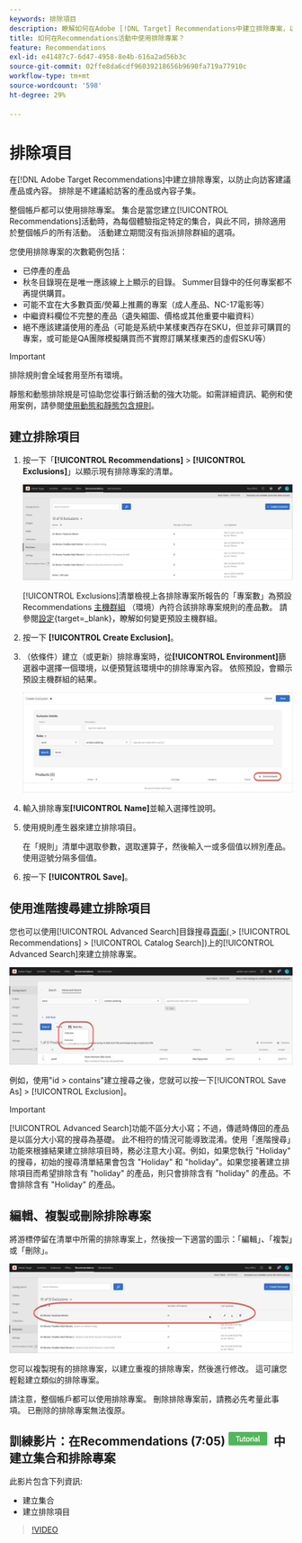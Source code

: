 ```yaml
---
keywords: 排除項目
description: 瞭解如何在Adobe [!DNL Target] Recommendations中建立排除專案，以防止向訪客建議產品或內容。
title: 如何在Recommendations活動中使用排除專案？
feature: Recommendations
exl-id: e41487c7-6d47-4958-8e4b-616a2ad56b3c
source-git-commit: 02ffe8da6cdf96039218656b9690fa719a77910c
workflow-type: tm+mt
source-wordcount: '598'
ht-degree: 29%

---
```


# 排除項目

在[!DNL Adobe Target Recommendations]中建立排除專案，以防止向訪客建議產品或內容。 排除是不建議給訪客的產品或內容子集。

整個帳戶都可以使用排除專案。 集合是當您建立[!UICONTROL Recommendations]活動時，為每個體驗指定特定的集合，與此不同，排除適用於整個帳戶的所有活動。 活動建立期間沒有指派排除群組的選項。

您使用排除專案的次數範例包括：

* 已停產的產品
* 秋冬目錄現在是唯一應該線上上顯示的目錄。 Summer目錄中的任何專案都不再提供購買。
* 可能不宜在大多數頁面/熒幕上推薦的專案（成人產品、NC-17電影等）
* 中繼資料欄位不完整的產品（遺失縮圖、價格或其他重要中繼資料）
* 絕不應該建議使用的產品（可能是系統中某樣東西存在SKU，但並非可購買的專案，或可能是QA團隊模擬購買而不實際訂購某樣東西的虛假SKU等）

>[!IMPORTANT]
>
>排除規則會全域套用至所有環境。
>
>靜態和動態排除規是可協助您從事行銷活動的強大功能。如需詳細資訊、範例和使用案例，請參閱[使用動態和靜態包含規則](/help/main/c-recommendations/c-algorithms/use-dynamic-and-static-inclusion-rules.md#concept_4CB5C0FA705D4E449BD0B37B3D987F9F)。

## 建立排除項目

1. 按一下「**[!UICONTROL Recommendations]** > **[!UICONTROL Exclusions]**」以顯示現有排除專案的清單。

   ![排除專案清單影像](assets/exclusions_list.png)

   [!UICONTROL Exclusions]清單檢視上各排除專案所報告的「專案數」為預設Recommendations [主機群組](/help/main/administrating-target/hosts.md) （環境）內符合該排除專案規則的產品數。 請參閱[設定](https://experienceleague.adobe.com/docs/target-dev/developer/recommendations.html?lang=zh-Hant){target=_blank}，瞭解如何變更預設主機群組。

1. 按一下 **[!UICONTROL Create Exclusion]**。

1. （依條件）建立（或更新）排除專案時，從&#x200B;**[!UICONTROL Environment]**&#x200B;篩選器中選擇一個環境，以便預覽該環境中的排除專案內容。 依照預設，會顯示預設主機群組的結果。

   ![建立排除項目](/help/main/c-recommendations/c-products/assets/CreateExclusion.png)

1. 輸入排除專案&#x200B;**[!UICONTROL Name]**&#x200B;並輸入選擇性說明。

1. 使用規則產生器來建立排除項目。

   在「規則」清單中選取參數，選取運算子，然後輸入一或多個值以辨別產品。使用逗號分隔多個值。

1. 按一下 **[!UICONTROL Save]**。

## 使用進階搜尋建立排除項目

您也可以使用[!UICONTROL Advanced Search]目錄搜尋[頁面( ](/help/main/c-recommendations/c-products/catalog-search.md#save-as) > [!UICONTROL Recommendations] > [!UICONTROL Catalog Search])上的[!UICONTROL Advanced Search]來建立排除專案。

![另存為對話方塊](/help/main/c-recommendations/c-products/assets/save-as.png)

例如，使用&quot;id > contains&quot;建立搜尋之後，您就可以按一下[!UICONTROL Save As] > [!UICONTROL Exclusion]。

>[!IMPORTANT]
>
>[!UICONTROL Advanced Search]功能不區分大小寫；不過，傳遞時傳回的產品是以區分大小寫的搜尋為基礎。 此不相符的情況可能導致混淆。使用「進階搜尋」功能來根據結果建立排除項目時，務必注意大小寫。例如，如果您執行 &quot;Holiday&quot; 的搜尋，初始的搜尋清單結果會包含 &quot;Holiday&quot; 和 &quot;holiday&quot;。如果您接著建立排除項目而希望排除含有 &quot;holiday&quot; 的產品，則只會排除含有 &quot;holiday&quot; 的產品。不會排除含有 &quot;Holiday&quot; 的產品。

## 編輯、複製或刪除排除專案

將游標停留在清單中所需的排除專案上，然後按一下適當的圖示：「編輯」、「複製」或「刪除」。

![排除專案的暫留圖示](/help/main/c-recommendations/c-products/assets/hover-exclusions.png)

您可以複製現有的排除專案，以建立重複的排除專案，然後進行修改。 這可讓您輕鬆建立類似的排除專案。

請注意，整個帳戶都可以使用排除專案。 刪除排除專案前，請務必先考量此事項。 已刪除的排除專案無法復原。

## 訓練影片：在Recommendations (7:05) ![教學課程徽章](/help/main/assets/tutorial.png)中建立集合和排除專案

此影片包含下列資訊:

* 建立集合
* 建立排除項目

>[!VIDEO](https://video.tv.adobe.com/v/27689)
